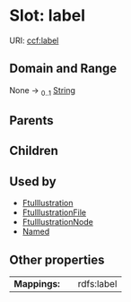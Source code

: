 
# Slot: label




URI: [ccf:label](http://purl.org/ccf/label)


## Domain and Range

None &#8594;  <sub>0..1</sub> [String](types/String.md)

## Parents


## Children


## Used by

 * [FtuIllustration](FtuIllustration.md)
 * [FtuIllustrationFile](FtuIllustrationFile.md)
 * [FtuIllustrationNode](FtuIllustrationNode.md)
 * [Named](Named.md)

## Other properties

|  |  |  |
| --- | --- | --- |
| **Mappings:** | | rdfs:label |

